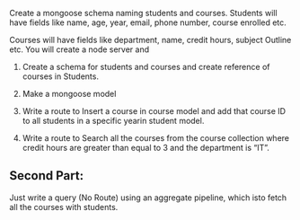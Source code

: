 Create a mongoose schema naming students and courses. Students will have fields like name, age, year, email, phone number, course enrolled etc.

Courses will have fields like department, name, credit hours, subject Outline etc.
You will create a node server and 
1) Create a schema for students and courses and create reference of courses in Students.

    
2) Make a mongoose model

3) Write a route to Insert a course in course model and add that course ID to all students in a specific yearin student model.

4) Write a route to Search all the courses from the course collection where credit hours are greater than equal to 3 and the department is “IT”.

## Second Part:
Just write a query (No Route) using an aggregate pipeline, which isto fetch all the courses with students.